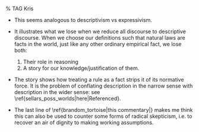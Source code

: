 % TAG Kris

- This seems analogous to descriptivism vs expressivism.

- It illustrates what we lose when we reduce all discourse to descriptive discourse. When we choose our definitions such that natural laws are facts in the world, just like any other ordinary empirical fact, we lose both:
    1. Their role in reasoning
    2. A story for our knowledge/justification of them.

- The story shows how treating a rule as a fact strips it of its normative force. It is the problem of conflating description in the narrow sense with description in the wider sense: see \ref{sellars_poss_worlds|here|Referenced}.

- The last line of \ref{brandom_tortoise|this commentary|} makes me think this can also be used to counter some forms of radical skepticism, i.e. to recover an air of dignity to making working assumptions.